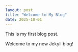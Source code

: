 ```yaml
---
layout: post
title: "Welcome to My Blog"
date: 2025-10-01
---
```


This is my first blog post.

Welcome to my new Jekyll blog!